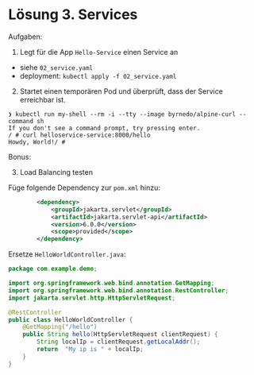 # Lösung 3. Services

Aufgaben:

1. Legt für die App `Hello-Service` einen Service an

- siehe `02_service.yaml`
- deployment: `kubectl apply -f 02_service.yaml`

2. Startet einen temporären Pod und überprüft, dass der Service erreichbar ist.

```shell script
❯ kubectl run my-shell --rm -i --tty --image byrnedo/alpine-curl --command sh
If you don't see a command prompt, try pressing enter.
/ # curl helloservice-service:8000/hello
Howdy, World!/ #
```

Bonus:

3. Load Balancing testen

Füge folgende Dependency zur `pom.xml` hinzu:

```xml
		<dependency>
			<groupId>jakarta.servlet</groupId>
			<artifactId>jakarta.servlet-api</artifactId>
			<version>6.0.0</version>
			<scope>provided</scope>
		</dependency>
```

Ersetze `HelloWorldController.java`:
```java
package com.example.demo;

import org.springframework.web.bind.annotation.GetMapping;
import org.springframework.web.bind.annotation.RestController;
import jakarta.servlet.http.HttpServletRequest;

@RestController
public class HelloWorldController {
    @GetMapping("/hello")
    public String hello(HttpServletRequest clientRequest) {
        String localIp = clientRequest.getLocalAddr();
        return  "My ip is " + localIp;
    }
}

```

